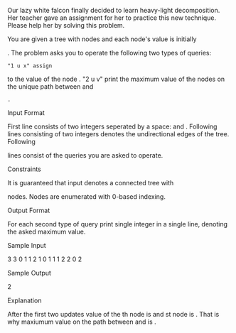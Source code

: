 Our lazy white falcon finally decided to learn heavy-light decomposition. Her teacher gave an assignment for her to practice this new technique. Please help her by solving this problem.

You are given a tree with
nodes and each node's value is initially

. The problem asks you to operate the following two types of queries:

    "1 u x" assign 

to the value of the node
.
"2 u v" print the maximum value of the nodes on the unique path between
and

    .

Input Format

First line consists of two integers seperated by a space:
and .
Following lines consisting of two integers denotes the undirectional edges of the tree.
Following

lines consist of the queries you are asked to operate.

Constraints


It is guaranteed that input denotes a connected tree with

nodes. Nodes are enumerated with 0-based indexing.

Output Format

For each second type of query print single integer in a single line, denoting the asked maximum value.

Sample Input

3 3
0 1
1 2
1 0 1
1 1 2
2 0 2

Sample Output

2

Explanation

After the first two updates value of the
th node is and st node is . That is why maxiumum value on the path between and is . 
